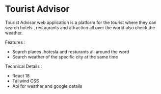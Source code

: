 # Tourist Advisor
Tourist Advisor web application is a platform for the tourist where they can search hotels , restaurants and attraction all over the world also check the weather.

Features :
* Search places ,hotesla and resturants all around the word
* Search weather of the specific city at the same time

Technical Details :

* React 18 
* Tailwind CSS
* Api for weather and google details

